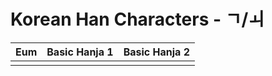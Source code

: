 
# Korean Han Characters - ㄱ/ㅚ

| Eum | Basic Hanja 1 | Basic Hanja 2 |
| :-: | :-----------: | :-----------: |
|     |               |               |
